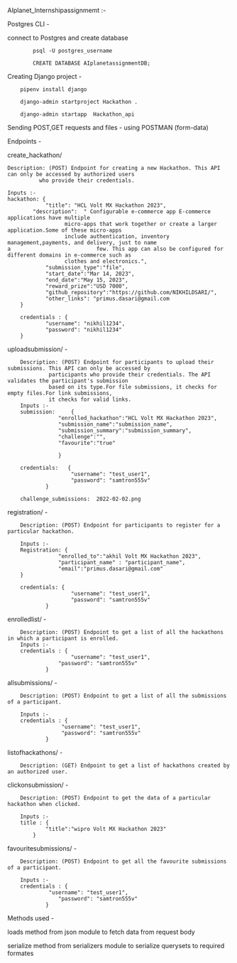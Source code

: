 AIplanet_Internshipassignmemt :-

Postgres CLI -

connect to Postgres and create database

			psql -U postgres_username 
    
 			CREATE DATABASE AIplanetassignmentDB;
    
Creating Django project -

		pipenv install django

		django-admin startproject Hackathon .

		django-admin startapp  Hackathon_api
	
Sending POST,GET requests and files - using POSTMAN (form-data)
    
Endpoints -

 create_hackathon/  
 	
	Description: (POST) Endpoint for creating a new Hackathon. This API can only be accessed by authorized users
		      who provide their credentials.
	
	Inputs :-
	hackathon: {
    			"title": "HCL Volt MX Hackathon 2023",
  			"description":  " Configurable e-commerce app E-commerce applications have multiple 
					  micro-apps that work together or create a larger application.Some of these micro-apps
					  include authentication, inventory management,payments, and delivery, just to name				          a 					      few. This app can also be configured for different domains in e-commerce such as
					  clothes and electronics.",
    			"submission_type":"file",
    			"start_date":"Mar 14, 2023",
    			"end_date":"May 15, 2023",
    			"reward_prize":"USD 7000",
    			"github_repository":"https://github.com/NIKHILDSARI/",
    			"other_links": "primus.dasari@gmail.com
    	}
	
    	credentials : {
    			"username": "nikhil1234",
    			"password": "nikhil1234"
		}



 uploadsubmission/ - 
		

		Description: (POST) Endpoint for participants to upload their submissions. This API can only be accessed by 
			     participants who provide their credentials. The API validates the participant's submission 
			     based on its type.For file submissions, it checks for empty files.For link submissions, 
			     it checks for valid links.
		Inputs :-
		submission:  	{
   					"enrolled_hackathon":"HCL Volt MX Hackathon 2023",
					"submission_name":"submission_name",
					"submission_summary":"submission_summary",
					"challenge":"",
					"favourite":"true"
        
        			}
				
		credentials:   {
    					"username": "test_user1",
    					"password": "samtron555v"
				}
				
		challenge_submissions:  2022-02-02.png 


registration/ - 

		Description: (POST) Endpoint for participants to register for a particular hackathon.
		
		Inputs :-
		Registration: {
					"enrolled_to":"akhil Volt MX Hackathon 2023",
					"participant_name" : "participant_name",	
					"email":"primus.dasari@gmail.com"
		}
		
		credentials: {
    					"username": "test_user1",
    					"password": "samtron555v"
				}


enrolledlist/ - 

		Description: (POST) Endpoint to get a list of all the hackathons in which a participant is enrolled.
		Inputs :-
		credentials : {
    					"username": "test_user1",
   				 	"password": "samtron555v"
				}
				
				
allsubmissions/ - 

		Description: (POST) Endpoint to get a list of all the submissions of a participant.
		
		Inputs :-
		credentials : {
   					 "username": "test_user1",
   					 "password": "samtron555v"
				}

 listofhackathons/ - 
 
 		Description: (GET) Endpoint to get a list of hackathons created by an authorized user.
		
		
 clickonsubmission/ - 
 
 		Description: (POST) Endpoint to get the data of a particular hackathon when clicked.
		
		Inputs :-
		title : {
				"title":"wipro Volt MX Hackathon 2023"
			}

favouritesubmissions/ - 

		Description: (POST) Endpoint to get all the favourite submissions of a participant.
		
		Inputs :-
		credentials : {
   				 "username": "test_user1",
    				"password": "samtron555v"
				}

Methods used -

loads method from json module to fetch data from request body

serialize method from serializers module to serialize querysets to required formates

